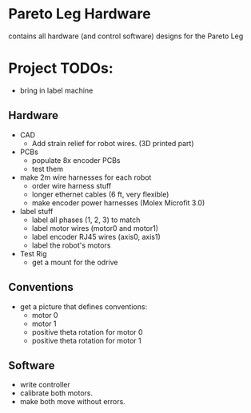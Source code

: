 # Pareto Leg Hardware

contains all hardware (and control software) designs for the Pareto Leg


# Project TODOs:

* bring in label machine

## Hardware
* CAD
    * Add strain relief for robot wires. (3D printed part)
* PCBs
    * populate 8x encoder PCBs
    * test them
* make 2m wire harnesses for each robot
    * order wire harness stuff
    * longer ethernet cables (6 ft, very flexible)
    * make encoder power harnesses (Molex Microfit 3.0)
* label stuff
    * label all phases (1, 2, 3) to match
    * label motor wires (motor0 and motor1)
    * label encoder RJ45 wires (axis0, axis1)
    * label the robot's motors
* Test Rig
    * get a mount for the odrive


## Conventions
* get a picture that defines conventions:
    * motor 0
    * motor 1
    * positive theta rotation for motor 0
    * positive theta rotation for motor 1


## Software
* write controller
* calibrate both motors.
* make both move without errors.
